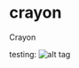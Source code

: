 crayon
======

Crayon

testing:
![alt tag](https://raw.github.com/shai-d/crayon/master/docs/images/3tier.png)
